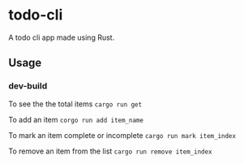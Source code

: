 # todo-cli

A todo cli app made using Rust.

## Usage

### dev-build
To see the the total items
`cargo run get`

To add an item
`corgo run add item_name`

To mark an item complete or incomplete
`cargo run mark item_index`

To remove an item from the list
`cargo run remove item_index`